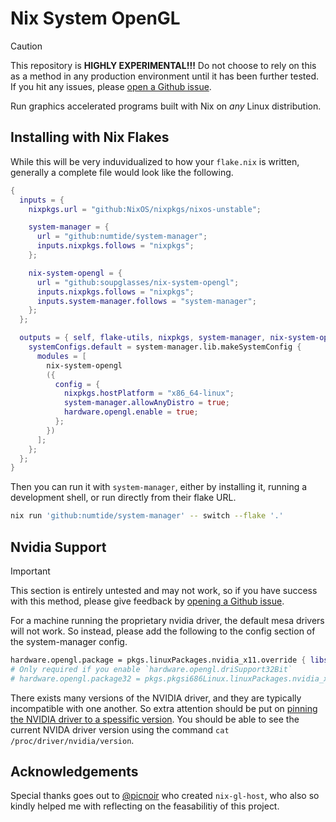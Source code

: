 # Nix System OpenGL

> [!CAUTION]
> This repository is __HIGHLY EXPERIMENTAL!!!__ Do not choose to rely on this as a method in any production environment until it has been further tested. If you hit any issues, please [open a Github issue](https://github.com/soupglasses/nix-system-opengl/issues/new/choose).

Run graphics accelerated programs built with Nix on _any_ Linux distribution.


## Installing with Nix Flakes

While this will be very induvidualized to how your `flake.nix` is written, generally a complete file would look like the following.

```nix
{
  inputs = {
    nixpkgs.url = "github:NixOS/nixpkgs/nixos-unstable";

    system-manager = {
      url = "github:numtide/system-manager";
      inputs.nixpkgs.follows = "nixpkgs";
    };

    nix-system-opengl = {
      url = "github:soupglasses/nix-system-opengl";
      inputs.nixpkgs.follows = "nixpkgs";
      inputs.system-manager.follows = "system-manager";
    };
  };

  outputs = { self, flake-utils, nixpkgs, system-manager, nix-system-opengl }: {
    systemConfigs.default = system-manager.lib.makeSystemConfig {
      modules = [
        nix-system-opengl
        ({
          config = {
            nixpkgs.hostPlatform = "x86_64-linux";
            system-manager.allowAnyDistro = true;
            hardware.opengl.enable = true;
          };
        })
      ];
    };
  };
}
```

Then you can run it with `system-manager`, either by installing it, running a development shell, or run directly from their flake URL.

```bash
nix run 'github:numtide/system-manager' -- switch --flake '.'
```


## Nvidia Support

> [!IMPORTANT]
> This section is entirely untested and may not work, so if you have success with this method, please give feedback by [opening a Github issue](https://github.com/soupglasses/nix-system-opengl/issues/new/choose).

For a machine running the proprietary nvidia driver, the default mesa drivers will not work. So instead, please add the following to the config section of the system-manager config.
```nix
hardware.opengl.package = pkgs.linuxPackages.nvidia_x11.override { libsOnly = true; kernel = null; };
# Only required if you enable `hardware.opengl.driSupport32Bit`
# hardware.opengl.package32 = pkgs.pkgsi686Linux.linuxPackages.nvidia_x11.override { libsOnly = true; kernel = null; };
```

There exists many versions of the NVIDIA driver, and they are typically incompatible with one another. So extra attention should be put on [pinning the NVIDIA driver to a spessific version](https://nixos.wiki/wiki/Nvidia#Running_Specific_NVIDIA_Driver_Versions). You should be able to see the current NVIDA driver version using the command `cat /proc/driver/nvidia/version`.


## Acknowledgements

Special thanks goes out to [@picnoir](https://github.com/picnoir) who created `nix-gl-host`, who also so kindly helped me with reflecting on the feasabilitiy of this project.
